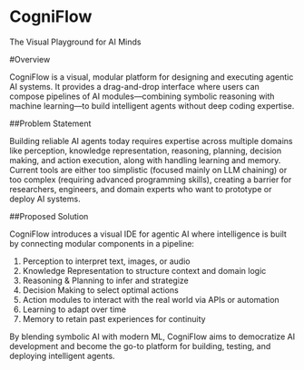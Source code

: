 # CogniFlow
The Visual Playground for AI Minds


#Overview

CogniFlow is a visual, modular platform for designing and executing agentic AI systems. It provides a drag-and-drop interface where users can compose pipelines of AI modules—combining symbolic reasoning with machine learning—to build intelligent agents without deep coding expertise.

##Problem Statement

Building reliable AI agents today requires expertise across multiple domains like perception, knowledge representation, reasoning, planning, decision making, and action execution, along with handling learning and memory. Current tools are either too simplistic (focused mainly on LLM chaining) or too complex (requiring advanced programming skills), creating a barrier for researchers, engineers, and domain experts who want to prototype or deploy AI systems.

##Proposed Solution

CogniFlow introduces a visual IDE for agentic AI where intelligence is built by connecting modular components in a pipeline:

1. Perception to interpret text, images, or audio
2. Knowledge Representation to structure context and domain logic
3. Reasoning & Planning to infer and strategize
4. Decision Making to select optimal actions
5. Action modules to interact with the real world via APIs or automation
6. Learning to adapt over time
7. Memory to retain past experiences for continuity

By blending symbolic AI with modern ML, CogniFlow aims to democratize AI development and become the go-to platform for building, testing, and deploying intelligent agents.
